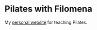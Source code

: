 # Pilates with Filomena

My [personal website](https://pilateswithfilomena.github.io) for teaching Pilates.

